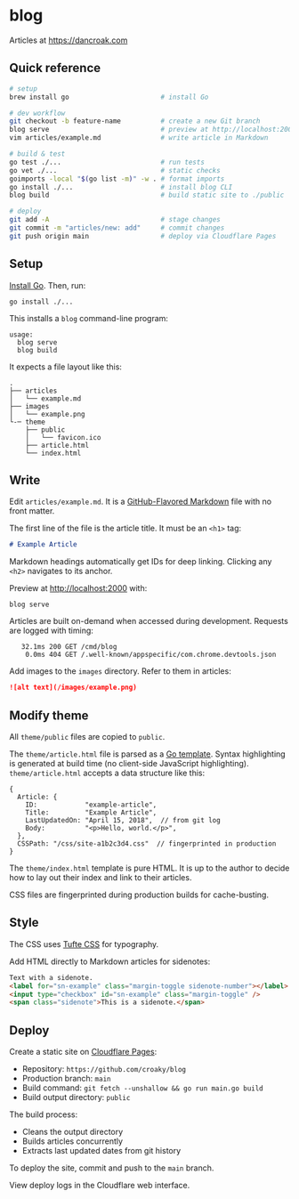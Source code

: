 # blog

Articles at <https://dancroak.com>

## Quick reference

```bash
# setup
brew install go                       # install Go

# dev workflow
git checkout -b feature-name          # create a new Git branch
blog serve                            # preview at http://localhost:2000
vim articles/example.md               # write article in Markdown

# build & test
go test ./...                         # run tests
go vet ./...                          # static checks
goimports -local "$(go list -m)" -w . # format imports
go install ./...                      # install blog CLI
blog build                            # build static site to ./public

# deploy
git add -A                            # stage changes
git commit -m "articles/new: add"     # commit changes
git push origin main                  # deploy via Cloudflare Pages
```

## Setup

[Install Go](https://golang.org/doc/install). Then, run:

```
go install ./...
```

This installs a `blog` command-line program:

```
usage:
  blog serve
  blog build
```

It expects a file layout like this:

```
.
├── articles
│   └── example.md
├── images
│   └── example.png
└-─ theme
    ├── public
    │   └── favicon.ico
    ├── article.html
    └── index.html
```

## Write

Edit `articles/example.md`.
It is a [GitHub-Flavored Markdown](https://github.github.com/gfm/) file
with no front matter.

The first line of the file is the article title.
It must be an `<h1>` tag:

```md
# Example Article
```

Markdown headings automatically get IDs for deep linking.
Clicking any `<h2>` navigates to its anchor.

Preview at <http://localhost:2000> with:

```
blog serve
```

Articles are built on-demand when accessed during development.
Requests are logged with timing:

```
   32.1ms 200 GET /cmd/blog
    0.0ms 404 GET /.well-known/appspecific/com.chrome.devtools.json
```

Add images to the `images` directory.
Refer to them in articles:

```md
![alt text](/images/example.png)
```

## Modify theme

All `theme/public` files are copied to `public`.

The `theme/article.html` file is parsed as a [Go template](https://gowebexamples.com/templates/).
Syntax highlighting is generated at build time (no client-side JavaScript highlighting).
`theme/article.html` accepts a data structure like this:

```
{
  Article: {
    ID:            "example-article",
    Title:         "Example Article",
    LastUpdatedOn: "April 15, 2018",  // from git log
    Body:          "<p>Hello, world.</p>",
  },
  CSSPath: "/css/site-a1b2c3d4.css"  // fingerprinted in production
}
```

The `theme/index.html` template is pure HTML.
It is up to the author to decide how to lay out their index
and link to their articles.

CSS files are fingerprinted during production builds for cache-busting.

## Style

The CSS uses [Tufte CSS](https://edwardtufte.github.io/tufte-css/) for typography.

Add HTML directly to Markdown articles for sidenotes:

```html
Text with a sidenote.
<label for="sn-example" class="margin-toggle sidenote-number"></label>
<input type="checkbox" id="sn-example" class="margin-toggle" />
<span class="sidenote">This is a sidenote.</span>
```

## Deploy

Create a static site on [Cloudflare Pages](https://developers.cloudflare.com/pages/framework-guides/deploy-anything/):

- Repository: `https://github.com/croaky/blog`
- Production branch: `main`
- Build command: `git fetch --unshallow && go run main.go build`
- Build output directory: `public`

The build process:

- Cleans the output directory
- Builds articles concurrently
- Extracts last updated dates from git history

To deploy the site, commit and push to the `main` branch.

View deploy logs in the Cloudflare web interface.

